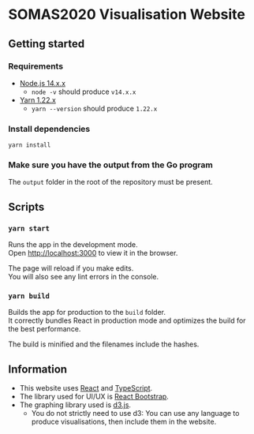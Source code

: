 # SOMAS2020 Visualisation Website

## Getting started 

### Requirements
- [Node.js 14.x.x](https://nodejs.org/en/)
    - `node -v` should produce `v14.x.x`
- [Yarn 1.22.x](https://yarnpkg.com/getting-started/install)
    - `yarn --version` should produce `1.22.x`

### Install dependencies
`yarn install`

### Make sure you have the output from the Go program
The `output` folder in the root of the repository must be present. 

## Scripts

### `yarn start`

Runs the app in the development mode.\
Open [http://localhost:3000](http://localhost:3000) to view it in the browser.

The page will reload if you make edits.\
You will also see any lint errors in the console.

<!-- ### `yarn test`

Launches the test runner in the interactive watch mode.\
See the section about [running tests](https://facebook.github.io/create-react-app/docs/running-tests) for more information. -->

### `yarn build`

Builds the app for production to the `build` folder.\
It correctly bundles React in production mode and optimizes the build for the best performance.

The build is minified and the filenames include the hashes.

<!-- ### `yarn deploy`

Deploy the app into [GitHub Pages](https://somas2020.github.com/SOMAS2020).\
This should be run automatically by CI. -->

## Information
- This website uses [React](https://reactjs.org/) and [TypeScript](https://www.typescriptlang.org/).
- The library used for UI/UX is [React Bootstrap](https://react-bootstrap.github.io/).
- The graphing library used is [d3.js](https://d3js.org/). 
    - You do not strictly need to use d3: You can use any language to produce visualisations, then include them
    in the website.